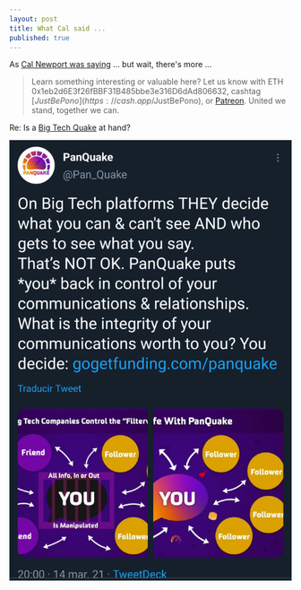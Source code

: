 ```yaml
---
layout: post
title: What Cal said ...
published: true
---
```


As [Cal Newport was saying](https://youtu.be/uNVXzs0HuTo) ... but wait, there's more ...

> Learn something interesting or valuable here? Let us know with ETH 0x1eb2d6E3f26fBBF31B485bbe3e316D6dAd806632, cashtag [$JustBePono](https://cash.app/$JustBePono), or [Patreon](https://patreon.com/metavalent). United we stand, together we can.

Re: Is a [Big Tech Quake](https://twitter.com/Pan_Quake/status/1371295085682380800) at hand?

![](/images/Screenshot_20210315-111639.png)
